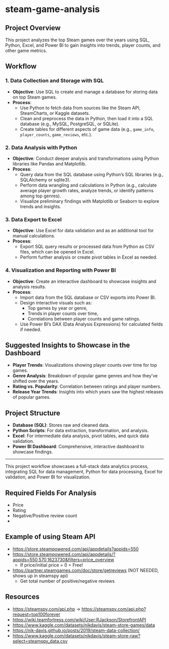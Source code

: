 # steam-game-analysis

## Project Overview
This project analyzes the top Steam games over the years using SQL, Python, Excel, and Power BI to gain insights into trends, player counts, and other game metrics.

## Workflow

### 1. Data Collection and Storage with SQL
   - **Objective**: Use SQL to create and manage a database for storing data on top Steam games.
   - **Process**:
      - Use Python to fetch data from sources like the Steam API, SteamCharts, or Kaggle datasets.
      - Clean and preprocess the data in Python, then load it into a SQL database (e.g., MySQL, PostgreSQL, or SQLite).
      - Create tables for different aspects of game data (e.g., `game_info`, `player_counts`, `game_reviews`, etc.).

### 2. Data Analysis with Python
   - **Objective**: Conduct deeper analysis and transformations using Python libraries like Pandas and Matplotlib.
   - **Process**:
      - Query data from the SQL database using Python’s SQL libraries (e.g., SQLAlchemy or sqlite3).
      - Perform data wrangling and calculations in Python (e.g., calculate average player growth rates, analyze trends, or identify patterns among top genres).
      - Visualize preliminary findings with Matplotlib or Seaborn to explore trends and insights.

### 3. Data Export to Excel
   - **Objective**: Use Excel for data validation and as an additional tool for manual calculations.
   - **Process**:
      - Export SQL query results or processed data from Python as CSV files, which can be opened in Excel.
      - Perform further analysis or create pivot tables in Excel as needed.

### 4. Visualization and Reporting with Power BI
   - **Objective**: Create an interactive dashboard to showcase insights and analysis results.
   - **Process**:
      - Import data from the SQL database or CSV exports into Power BI.
      - Design interactive visuals such as:
         - Top games by year or genre,
         - Trends in player counts over time,
         - Correlations between player counts and game ratings.
      - Use Power BI’s DAX (Data Analysis Expressions) for calculated fields if needed.

## Suggested Insights to Showcase in the Dashboard
   - **Player Trends**: Visualizations showing player counts over time for top games.
   - **Genre Analysis**: Breakdown of popular game genres and how they’ve shifted over the years.
   - **Rating vs. Popularity**: Correlation between ratings and player numbers.
   - **Release Year Trends**: Insights into which years saw the highest releases of popular games.

## Project Structure
- **Database (SQL)**: Stores raw and cleaned data.
- **Python Scripts**: For data extraction, transformation, and analysis.
- **Excel**: For intermediate data analysis, pivot tables, and quick data validation.
- **Power BI Dashboard**: Comprehensive, interactive dashboard to showcase findings.

---

This project workflow showcases a full-stack data analytics process, integrating SQL for data management, Python for data processing, Excel for validation, and Power BI for visualization.

## Required Fields For Analysis
- Price
- Rating
- Negative/Positive review count
- 

## Example of using Steam API
- https://store.steampowered.com/api/appdetails?appids=550
- https://store.steampowered.com/api/appdetails/?appids=550,570,1623730&filters=price_overview
   - If price/initial price = 0 = Free!
- https://partner.steamgames.com/doc/store/getreviews (NOT NEEDED, shows up in steamspy api)
   - Get total number of positive/negative reviews

## Resources
- https://steamspy.com/api.php -> https://steamspy.com/api.php?request=top100forever
- https://wiki.teamfortress.com/wiki/User:RJackson/StorefrontAPI
- https://www.kaggle.com/datasets/nikdavis/steam-store-games/data
- https://nik-davis.github.io/posts/2019/steam-data-collection/
- https://www.kaggle.com/datasets/nikdavis/steam-store-raw?select=steamspy_data.csv
